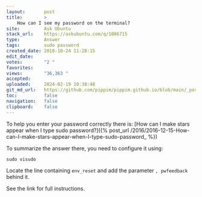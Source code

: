 ```yaml
---
layout:       post
title:        >
    How can I see my password on the terminal?
site:         Ask Ubuntu
stack_url:    https://askubuntu.com/q/1086715
type:         Answer
tags:         sudo password
created_date: 2018-10-24 11:28:15
edit_date:    
votes:        "2 "
favorites:    
views:        "36,363 "
accepted:     
uploaded:     2024-02-19 10:38:48
git_md_url:   https://github.com/pippim/pippim.github.io/blob/main/_posts/2018/2018-10-24-How-can-I-see-my-password-on-the-terminal_.md
toc:          false
navigation:   false
clipboard:    false
---
```


To help you enter your password correctly there is: [How can I make stars appear when I type sudo password?]({% post_url /2016/2016-12-15-How-can-I-make-stars-appear-when-I-type-sudo-password_ %})

To summarize the answer there, you need to configure it using:

``` 
sudo visudo
```

Locate the line containing `env_reset` and add the parameter `, pwfeedback` behind it.

See the link for full instructions.
